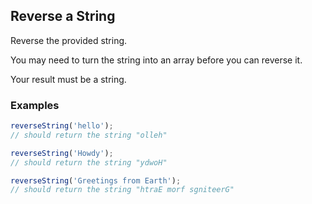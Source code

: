 ## Reverse a String

Reverse the provided string.

You may need to turn the string into an array before you can reverse it.

Your result must be a string.

### Examples

```javascript
reverseString('hello');
// should return the string "olleh"
```

```javascript
reverseString('Howdy');
// should return the string "ydwoH"
```

```javascript
reverseString('Greetings from Earth');
// should return the string "htraE morf sgniteerG"
```
